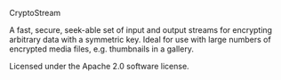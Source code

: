 CryptoStream

A fast, secure, seek-able set of input and output streams for encrypting arbitrary data
with a symmetric key.  Ideal for use with large numbers of encrypted media files, e.g.
thumbnails in a gallery.

Licensed under the Apache 2.0 software license.

